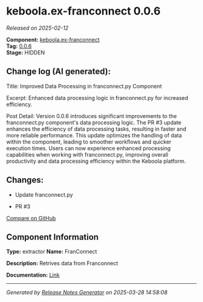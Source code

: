 #  keboola.ex-franconnect 0.0.6

_Released on 2025-02-12_

**Component:** [keboola.ex-franconnect](https://github.com/keboola/component-franconnect)  
**Tag:** [0.0.6](https://github.com/keboola/component-franconnect/releases/tag/0.0.6)  
**Stage:** HIDDEN


## Change log (AI generated):
Title:
Improved Data Processing in franconnect.py Component

Excerpt:
Enhanced data processing logic in franconnect.py for increased efficiency.

Post Detail:
Version 0.0.6 introduces significant improvements to the franconnect.py component's data processing logic. The PR #3 update enhances the efficiency of data processing tasks, resulting in faster and more reliable performance. This update optimizes the handling of data within the component, leading to smoother workflows and quicker execution times. Users can now experience enhanced processing capabilities when working with franconnect.py, improving overall productivity and data processing efficiency within the Keboola platform.



## Changes:



- Update franconnect.py 




- PR #3 



[Compare on GitHub](https://github.com/keboola/component-franconnect/compare/0.0.5...0.0.6)



## Component Information
**Type:** extractor
**Name:** FranConnect

**Description:** Retrives data from Franconnect


**Documentation:** [Link](https://github.com/keboola/component-franconnect/blob/master/README.md)



---
_Generated by [Release Notes Generator](https://github.com/keboola/release-notes-generator)
on 2025-03-28 14:58:08_